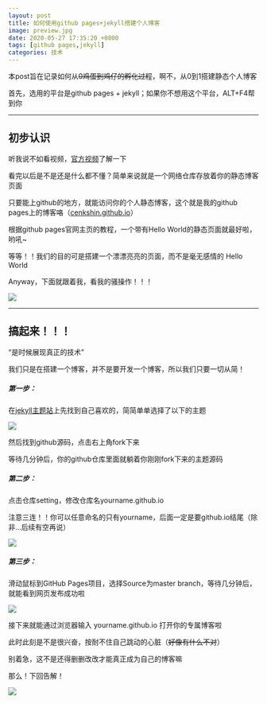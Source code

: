 ```yaml
---
layout: post
title: 如何使用github pages+jekyll搭建个人博客
image: preview.jpg
date: 2020-05-27 17:35:20 +0800
tags: [github pages,jekyll]
categories: 技术
---
```

本post旨在记录如何从~~0鸡蛋到鸡仔的孵化过程~~，啊不，从0到1搭建静态个人博客

首先，选用的平台是github pages + jekyll；如果你不想用这个平台，ALT+F4帮到你

***

## **初步认识**

听我说不如看视频，[官方视频](https://youtu.be/2MsN8gpT6jY)了解一下

看完以后是不是还是什么都不懂？简单来说就是一个网络仓库存放着你的静态博客页面

只要能上github的地方，就能访问你的个人静态博客，这个就是我的github pages上的博客咯（[cenkshin.github.io](https://cenkshin.github.io/)）

根据github pages官网主页的教程，一个带有Hello World的静态页面就最好啦，哟吼~

等等！！我们的目的可是搭建一个漂漂亮亮的页面，而不是毫无感情的 Hello World

Anyway，下面就跟着我，看我的骚操作！！！

![]({{site.baseurl}}/images/20200527_1.JPG)

***

## **搞起来！！！**

“是时候展现真正的技术”

我们只是在搭建一个博客，并不是要开发一个博客，所以我们只要一切从简！

##### **第一步：**

在[jekyll主题站](https://jekyllthemes.io/)上先找到自己喜欢的，简简单单选择了以下的主题

![]({{site.baseurl}}/images/20200527_2.JPG)

然后找到github源码，点击右上角fork下来

等待几分钟后，你的github仓库里面就躺着你刚刚fork下来的主题源码



##### **第二步：**

点击仓库setting，修改仓库名yourname.github.io 

注意三连！！你可以任意命名的只有yourname，后面一定是要github.io结尾（除非...后续有空再说）

![]({{site.baseurl}}/images/20200527_3.JPG)



##### **第三步：**

滑动鼠标到GitHub Pages项目，选择Source为master branch，等待几分钟后，就能看到网页发布成功啦

![]({{site.baseurl}}/images/20200527_4.JPG)

接下来就能通过浏览器输入 yourname.github.io 打开你的专属博客啦



此时此刻是不是很兴奋，按耐不住自己跳动的心脏（~~好像有什么不对~~）

别着急，这不是还得删删改改才能真正成为自己的博客嘛

那么！下回告解！

![]({{site.baseurl}}/images/20200527_5.JPG)


